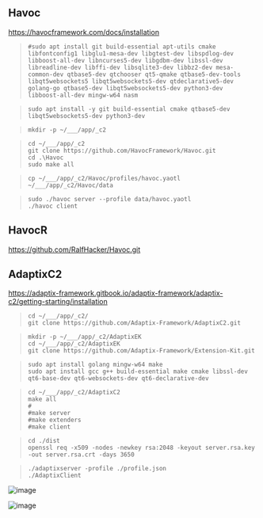 Havoc
---
https://havocframework.com/docs/installation

> `#sudo apt install git build-essential apt-utils cmake libfontconfig1 libglu1-mesa-dev libgtest-dev libspdlog-dev libboost-all-dev libncurses5-dev libgdbm-dev libssl-dev libreadline-dev libffi-dev libsqlite3-dev libbz2-dev mesa-common-dev qtbase5-dev qtchooser qt5-qmake qtbase5-dev-tools libqt5websockets5 libqt5websockets5-dev qtdeclarative5-dev golang-go qtbase5-dev libqt5websockets5-dev python3-dev libboost-all-dev mingw-w64 nasm`

> `sudo apt install -y git build-essential cmake qtbase5-dev libqt5websockets5-dev python3-dev`  

> `mkdir -p ~/___/app/_c2`  

> `cd ~/___/app/_c2`    
> `git clone https://github.com/HavocFramework/Havoc.git`  
> `cd .\Havoc`  
> `sudo make all`  

> `cp ~/___/app/_c2/Havoc/profiles/havoc.yaotl ~/___/app/_c2/Havoc/data`  

> `sudo ./havoc server --profile data/havoc.yaotl`  
> `./havoc client`  

HavocR
---
https://github.com/RalfHacker/Havoc.git  


AdaptixC2
---
https://adaptix-framework.gitbook.io/adaptix-framework/adaptix-c2/getting-starting/installation

> `cd ~/___/app/_c2/`  
> `git clone https://github.com/Adaptix-Framework/AdaptixC2.git`  

> `mkdir -p ~/___/app/_c2/AdaptixEK`  
> `cd ~/___/app/_c2/AdaptixEK`      
> `git clone https://github.com/Adaptix-Framework/Extension-Kit.git`  

> `sudo apt install golang mingw-w64 make`  
> `sudo apt install gcc g++ build-essential make cmake libssl-dev qt6-base-dev qt6-websockets-dev qt6-declarative-dev`  

> `cd ~/___/app/_c2/AdaptixC2`  
> `make all`  
> `#`  
> `#make server`  
> `#make extenders`  
> `#make client`  

> `cd ./dist`  
> `openssl req -x509 -nodes -newkey rsa:2048 -keyout server.rsa.key -out server.rsa.crt -days 3650`  

> `./adaptixserver -profile ./profile.json`  
> `./AdaptixClient`  

![image](https://github.com/user-attachments/assets/3261d5b5-822a-461f-93af-48dd3c8b6f67)

![image](https://github.com/user-attachments/assets/944df1e9-5a2a-49b0-9dd7-2ce1c4e6d4fe)


